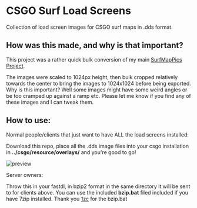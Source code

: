 # CSGO Surf Load Screens
 Collection of load screen images for CSGO surf maps in .dds format. 


## How was this made, and why is that important?

This project was a rather quick bulk conversion of my main [SurfMapPics Project](https://github.com/Sayt123/SurfMapPics). 

The images were scaled to 1024px height, then bulk cropped relatively towards the center to bring the images to 1024x1024 before being exported. Why is this important? Well some images might have some weird angles or be too cramped up against a ramp etc. Please let me know if you find any of these images and I can tweak them.

## How to use:

Normal people/clients that just want to have ALL the load screens installed:

Download this repo, place all the .dds image files into your csgo installation in **../csgo/resource/overlays/** and you're good to go! 

![preview](https://i.imgur.com/4inYBlT.png)


Server owners:

Throw this in your fastdl, in bzip2 format in the same directory it will be sent to for clients above. You can use the included **bzip.bat** filed included if you have 7zip installed. Thank you [1zc](https://github.com/1zc) for the bzip.bat
